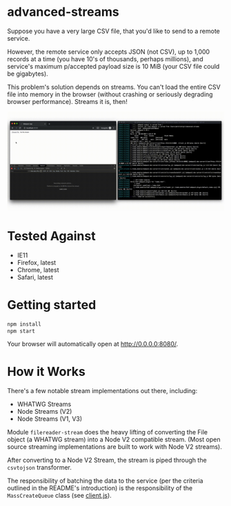 # advanced-streams

Suppose you have a very large CSV file, that you'd like to send to a remote service.

However, the remote service only accepts JSON (not CSV), up to 1,000 records at a time (you have 10's of thousands, perhaps millions), and service's maximum p/accepted payload size is 10 MiB (your CSV file could be gigabytes).

This problem's solution depends on streams. You can't load the entire CSV file into memory in the browser (without crashing or seriously degrading browser performance). Streams it is, then!

![demo.gif](demo.gif)

# Tested Against

- IE11
- Firefox, latest
- Chrome, latest
- Safari, latest

# Getting started

```
npm install
npm start
```

Your browser will automatically open at http://0.0.0.0:8080/.

# How it Works

There's a few notable stream implementations out there, including:

- WHATWG Streams
- Node Streams (V2)
- Node Streams (V1, V3)

Module `filereader-stream` does the heavy lifting of converting the File object (a WHATWG stream) into a Node V2 compatible stream. (Most open source streaming implementations are built to work with Node V2 streams).

After converting to a Node V2 Stream, the stream is piped through the `csvtojson` transformer.

The responsibility of batching the data to the service (per the criteria outlined in the README's introduction) is the responsibility of the `MassCreateQueue` class (see [client.js](client.js)). 
